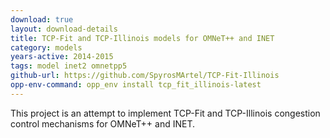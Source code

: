 ```yaml
---
download: true
layout: download-details
title: TCP-Fit and TCP-Illinois models for OMNeT++ and INET
category: models
years-active: 2014-2015
tags: model inet2 omnetpp5
github-url: https://github.com/SpyrosMArtel/TCP-Fit-Illinois
opp-env-command: opp_env install tcp_fit_illinois-latest
---
```


This project is an attempt to implement TCP-Fit and TCP-Illinois congestion
control mechanisms for OMNeT++ and INET.

